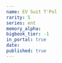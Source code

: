```yaml
---
name: EV Suit T'Pol
rarity: 5
series: ent
memory_alpha:
bigbook_tier: -1
in_portal: true
date:
published: true
---
```



